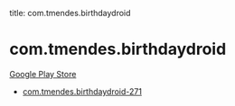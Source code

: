 title: com.tmendes.birthdaydroid
# com.tmendes.birthdaydroid


[Google Play Store](https://play.google.com/store/apps/details?id=com.tmendes.birthdaydroid)


* [com.tmendes.birthdaydroid-271](./com.tmendes.birthdaydroid-271/)